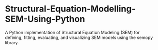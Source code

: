 # Structural-Equation-Modelling-SEM-Using-Python
A Python implementation of Structural Equation Modeling (SEM) for defining, fitting, evaluating, and visualizing SEM models using the semopy library.
